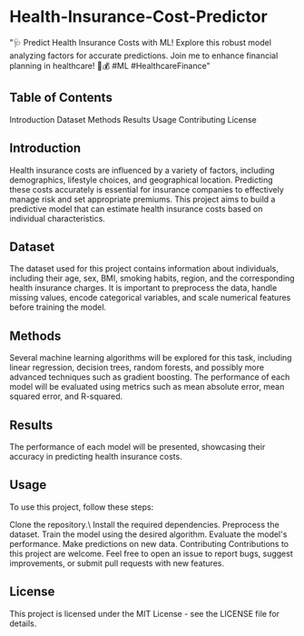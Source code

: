 # Health-Insurance-Cost-Predictor
 "🩺 Predict Health Insurance Costs with ML! Explore this robust model analyzing factors for accurate predictions. Join me to enhance financial planning in healthcare! 💉💰 #ML #HealthcareFinance"

## Table of Contents
Introduction
Dataset
Methods
Results
Usage
Contributing
License

## Introduction
Health insurance costs are influenced by a variety of factors, including demographics, lifestyle choices, and geographical location. Predicting these costs accurately is essential for insurance companies to effectively manage risk and set appropriate premiums. This project aims to build a predictive model that can estimate health insurance costs based on individual characteristics.

## Dataset
The dataset used for this project contains information about individuals, including their age, sex, BMI, smoking habits, region, and the corresponding health insurance charges. It is important to preprocess the data, handle missing values, encode categorical variables, and scale numerical features before training the model.

## Methods
Several machine learning algorithms will be explored for this task, including linear regression, decision trees, random forests, and possibly more advanced techniques such as gradient boosting. The performance of each model will be evaluated using metrics such as mean absolute error, mean squared error, and R-squared.

## Results
The performance of each model will be presented, showcasing their accuracy in predicting health insurance costs.

## Usage
To use this project, follow these steps:

Clone the repository.\\
Install the required dependencies.
Preprocess the dataset.
Train the model using the desired algorithm.
Evaluate the model's performance.
Make predictions on new data.
Contributing
Contributions to this project are welcome. Feel free to open an issue to report bugs, suggest improvements, or submit pull requests with new features.

## License
This project is licensed under the MIT License - see the LICENSE file for details.
